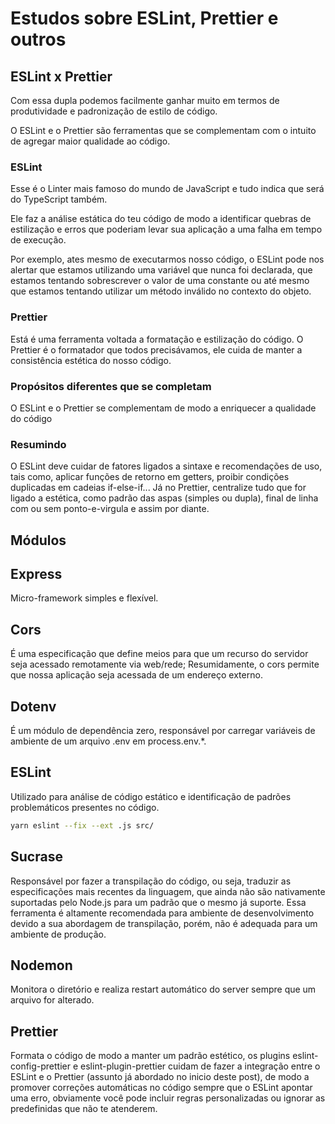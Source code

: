 # Estudos sobre ESLint, Prettier e outros

## ESLint x Prettier

Com essa dupla podemos facilmente ganhar muito em termos de produtividade e padronização de estilo de código.

O ESLint e o Prettier são ferramentas que se complementam com o intuito de agregar maior qualidade ao código.

### ESLint

Esse é o Linter mais famoso do mundo de JavaScript e tudo indica que será do TypeScript também.

Ele faz a análise estática do teu código de modo a identificar quebras de estilização e erros que poderiam levar sua
aplicação a uma falha em tempo de execução.

Por exemplo, ates mesmo de executarmos nosso código, o ESLint pode nos alertar que estamos utilizando uma variável
que nunca foi declarada, que estamos tentando sobrescrever o valor de uma constante ou até mesmo que estamos tentando
utilizar um método inválido no contexto do objeto.

### Prettier

Está é uma ferramenta voltada a formatação e estilização do código. O Prettier é o formatador que todos precisávamos,
ele cuida de manter a consistência estética do nosso código.

### Propósitos diferentes que se completam

O ESLint e o Prettier se complementam de modo a enriquecer a qualidade do código

### Resumindo

O ESLint deve cuidar de fatores ligados a sintaxe e recomendações de uso, tais como, aplicar funções de retorno em getters, proibir condições duplicadas em cadeias if-else-if... Já no Prettier, centralize tudo que for ligado a estética, como padrão das aspas (simples ou dupla), final de linha com ou sem ponto-e-virgula e assim por diante.

## Módulos

## Express

Micro-framework simples e flexível.

## Cors

É uma especificação que define meios para que um recurso do servidor seja acessado remotamente via web/rede; Resumidamente, o cors permite que nossa aplicação seja acessada de um endereço externo.

## Dotenv

É um módulo de dependência zero, responsável por carregar variáveis de ambiente de um arquivo .env em process.env.*.

## ESLint

Utilizado para análise de código estático e identificação de padrões problemáticos presentes no código.

```bash
yarn eslint --fix --ext .js src/
```


## Sucrase

Responsável por fazer a transpilação do código, ou seja, traduzir as especificações mais recentes da linguagem, que ainda não são nativamente suportadas pelo Node.js para um padrão que o mesmo já suporte. Essa ferramenta é altamente recomendada para ambiente de desenvolvimento devido a sua abordagem de transpilação, porém, não é adequada para um ambiente de produção.

## Nodemon

Monitora o diretório e realiza restart automático do server sempre que um arquivo for alterado.

## Prettier

Formata o código de modo a manter um padrão estético, os plugins eslint-config-prettier e eslint-plugin-prettier cuidam de fazer a integração entre o ESLint e o Prettier (assunto já abordado no inicio deste post), de modo a promover correções automáticas no código sempre que o ESLint apontar uma erro, obviamente você pode incluir regras personalizadas ou ignorar as predefinidas que não te atenderem.
